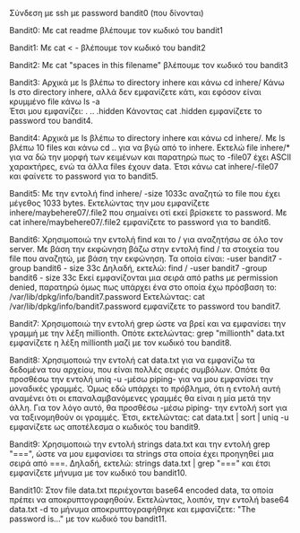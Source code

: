 Σύνδεση με ssh με password bandit0 (που δίνονται)

Bandit0: Με cat readme βλέπουμε τον κωδικό του bandit1

Bandit1: Με cat < - βλέπουμε τον κωδικό του bandit2

Bandit2: Με cat "spaces in this filename" βλέπουμε τον κωδικό του bandit3

Bandit3: Αρχικά με ls βλέπω το directory inhere και κάνω cd inhere/
         Κάνω ls στο directory inhere, αλλά δεν εμφανίζετε κάτι, και εφόσον είναι κρυμμένο file κάνω ls -a	 
         Έτσι μου εμφανίζει: . .. .hidden
	       Κάνοντας cat .hidden εμφανίζετε το password του bandit4.

Bandit4: Αρχικά με ls βλέπω το directory inhere και κάνω cd inhere/.
         Με ls βλέπω 10 files και κάνω cd .. για να βγώ από το inhere.
         Εκτελώ file inhere/* για να δώ την μορφή των κειμένων και παρατηρώ πως το -file07 έχει ASCII χαρακτήρες, ενώ τα άλλα files έχουν data.
         Έτσι κάνω cat inhere/-file07 και φαίνετε το password για το bandit5.

Bandit5: Με την εντολή find inhere/ -size 1033c αναζητώ το file που έχει μέγεθος 1033 bytes.
         Εκτελώντας την μου εμφανίζετε inhere/maybehere07/.file2 που σημαίνει οτί εκεί βρίσκετε το password.
         Με cat inhere/maybehere07/.file2 εμφανίζετε το password για το bandit6.

Bandit6: Χρησιμοποιώ την εντολή find και το / για αναζητήσω σε όλο τον server. 
         Με βάση την εκφώνηση βάζω στην εντολή find / τα στοιχεία του file που αναζητώ, με βάση την εκφώνηση.
         Τα οποία είναι: -user bandit7 -group bandit6 - size 33c
         Δηλαδή, εκτελώ: find / -user bandit7 -group bandit6 - size 33c
         Εκεί εμφανίζονται μια σειρά από paths με permission denied, παρατηρώ όμως πως υπάρχει ένα στο οποία έχω πρόσβαση το: /var/lib/dpkg/info/bandit7.password
         Εκτελώντας: cat /var/lib/dpkg/info/bandit7.password εμφανίζετε το password του bandit7.

Bandit7: Χρησιμοποιώ την εντολή grep ώστε να βρεί και να εμφανίσει την γραμμή με την λέξη millionth.
         Οπότε εκτελώντας: grep "millionth" data.txt εμφανίζετε η λέξη millionth μαζί με τον κωδικό του bandit8.

Bandit8: Χρησιμοποιώ την εντολή cat data.txt για να εμφανίζω τα δεδομένα του αρχείου, που είναι πολλές σειρές συμβόλων.
         Οπότε θα προσθέσω την εντολή uniq -u -μέσω piping- για να μου εμφανίσει την μοναδικές γραμμές.
         Όμως εδώ υπάρχει το πρόβλημα, ότι η εντολή αυτή αναμένει ότι οι επαναλαμβανόμενες γραμμές θα είναι η μία μετά την άλλη.
         Για τον λόγο αυτό, θα προσθέσω -μέσω piping- την εντολή sort για να ταξινομηθούν οι γραμμές.
         Έτσι, εκτελώντας: cat data.txt | sort | uniq -u εμφανίζετε ως αποτέλεσμα ο κωδικός του bandit9.

Bandit9: Χρησιμοποιώ την εντολή strings data.txt και την εντολή grep "===", ώστε να μου εμφανίσει τα strings στα οποία έχει προηγηθεί μια σειρά από ===. 
         Δηλαδή, εκτελώ: strings data.txt | grep "===" και έτσι εμφανίζετε μήνυμα με τον κωδικό του bandit10.

Bandit10: Στον file data.txt περιέχονται base64 encoded data, τα οποία πρέπει να αποκρυπτογραφηθούν. 
          Εκτελώντας, λοιπόν, την εντολή base64 data.txt -d το μήνυμα αποκρυπτογραφήθηκε και εμφανίζετε: "The password is..." με τον κωδικό του bandit11.